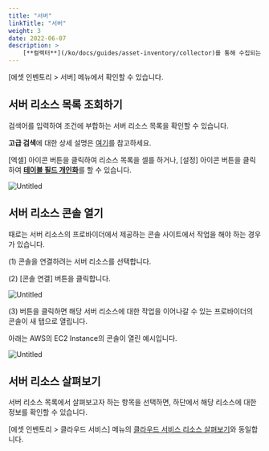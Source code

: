 ```yaml
---
title: "서버"
linkTitle: "서버"
weight: 3
date: 2022-06-07
description: >
    [**컬렉터**](/ko/docs/guides/asset-inventory/collector)를 통해 수집되는 여러 [**클라우드 서비스**](/ko/docs/guides/asset-inventory/cloud-service) 리소스들 중 서버 리소스를 확인할 수 있습니다.
---
```


[에셋 인벤토리 > 서버] 메뉴에서 확인할 수 있습니다.

## 서버 리소스 목록 조회하기

검색어를 입력하여 조건에 부합하는 서버 리소스 목록을 확인할 수 있습니다.

**고급 검색**에 대한 상세 설명은 [여기](/ko/docs/guides/advanced/search)를 참고하세요.

[엑셀] 아이콘 버튼을 클릭하여 리소스 목록을 셀를 하거나, [설정] 아이콘 버튼을 클릭하여 [**테이블 필드 개인화**](/ko/docs/guides/advanced/custom-table)를 할 수 있습니다.

![Untitled](https://s3-us-west-2.amazonaws.com/secure.notion-static.com/e38f0e23-0df9-47b0-b8ec-b72a5b77c846/Untitled.png)

## 서버 리소스 콘솔 열기

때로는 서버 리소스의 프로바이더에서 제공하는 콘솔 사이트에서 작업을 해야 하는 경우가 있습니다.

(1) 콘솔을 연결하려는 서버 리소스를 선택합니다.

(2) [콘솔 연결] 버튼을 클릭합니다.

![Untitled](https://s3-us-west-2.amazonaws.com/secure.notion-static.com/892d63e6-8b1f-4ffc-b03b-eea5145f8bc9/Untitled.png)

(3) 버튼을 클릭하면 해당 서버 리소스에 대한 작업을 이어나갈 수 있는 프로바이더의 콘솔이 새 탭으로 열립니다.

아래는 AWS의 EC2 Instance의 콘솔이 열린 예시입니다.

![Untitled](https://s3-us-west-2.amazonaws.com/secure.notion-static.com/85148aef-7e00-45eb-b007-f392bfc91eea/Untitled.png)

## 서버 리소스 살펴보기

서버 리소스 목록에서 살펴보고자 하는 항목을 선택하면, 하단에서 해당 리소스에 대한 정보를 확인할 수 있습니다.

[에셋 인벤토리 > 클라우드 서비스] 메뉴의 [클라우드 서비스 리소스 살펴보기](/ko/docs/guides/asset-inventory/cloud-service/#클라우드-서비스의-리소스-살펴보기)와 동일합니다.
